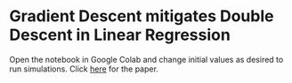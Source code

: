 # Gradient Descent mitigates Double Descent in Linear Regression

Open the notebook in Google Colab and change initial values as desired to run simulations.
Click [here](https://drive.google.com/file/d/1M-VkN4KsaLY1gBUsoVlv_bC1ij644htz/view?usp=sharing) for the paper.
